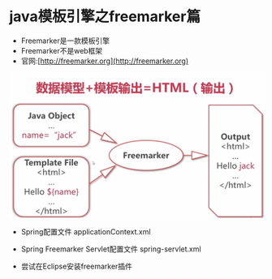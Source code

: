 # java模板引擎之freemarker篇

+ Freemarker是一款模板引擎
+ Freemarker不是web框架
+ 官网:[http://freemarker.org](http://freemarker.org)

![输出](https://github.com/guanqing123/freemarker/blob/cf83d3d28c39ef77675d8d292de8cb1535f17608/Image/freemarker.png)


+ Spring配置文件 applicationContext.xml
+ Spring Freemarker Servlet配置文件 spring-servlet.xml

+ 尝试在Eclipse安装freemarker插件